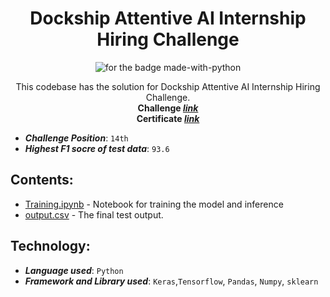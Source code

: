 <h1 align="center">Dockship Attentive AI Internship Hiring Challenge</h1>

<p align="center">
  <img src="https://forthebadge.com/images/badges/made-with-python.svg" alt="for the badge made-with-python">
</p>

<p align="center">
  This codebase has the solution for Dockship Attentive AI Internship Hiring Challenge. <br/>
  <b>Challenge <i><a href="https://dockship.io/challenges/6006f6015c9276402bd77e83/attentive-ai-internship-hiring-challenge"> link</a><br/></i>
  Certificate <i><a href="https://dockship.io/certificates/601c2805af858a62995ee04b"> link</a></i></b>
</p>

- **_Challenge Position_**: `14th`
- **_Highest F1 socre of test data_**: `93.6`

## Contents:

- [Training.ipynb](./Training.ipynb) - Notebook for training the model and inference
- [output.csv](./output.csv) - The final test output.

## Technology:

- ***Language used***: `Python`
- ***Framework and Library used***: `Keras`,`Tensorflow`, `Pandas`, `Numpy`, `sklearn`
